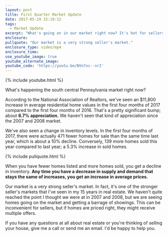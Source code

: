 ```yaml
---
layout: post
title: First Quarter Market Update
date: 2017-05-19 15:19:12
tags:
  - Market Update
excerpt: "What's going on in our market right now? It's hot for sellers due to the number of available homes going down and the demand for homes going up."
enclosure:
pullquote: "Our market is a very strong seller's market."
enclosure_type: video/mp4
enclosure_time:
use_youtube_image: true
youtube_alternate_image:
youtube_code: 'https://youtu.be/NVn7xc--nrI'
---
```



{% include youtube.html %}

What's happening the south central Pennsylvania market right now?

According to the National Association of Realtors, we've seen an $11,800 increase in average residential home values in the first four months of 2017 compared to the first four months of 2016. That's a pretty significant bump; about **6.7% appreciation.** We haven't seen that kind of appreciation since the 2007 and 2008 market.

We've also seen a change in inventory levels. In the first four months of 2017, there were actually 471 fewer homes for sale than the same time last year, which is about a 10% decline. Conversely, 139 more homes sold this year compared to last year; a 5.3% increase in sold homes.

{% include pullquote.html %}

When you have fewer homes listed and more homes sold, you get a decline in inventory. **Any time you have a decrease in supply and demand that stays the same of increases, you get an increase in average prices.**

Our market is a very strong seller's market. In fact, it's one of the stronger seller's markets that I've seen in my 15 years in real estate. We haven't quite reached the point I thought we were at in 2007 and 2008, but we are seeing homes going on the market and getting a barrage of showings. This can be inconvenient for sellers, but if homes are priced right, they might receive multiple offers.

If you have any questions at all about real estate or you're thinking of selling your house, give me a call or send me an email. I'd be happy to help you.